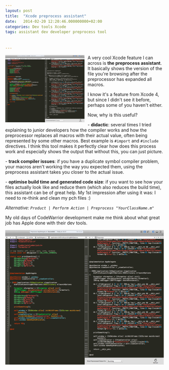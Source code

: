 ```yaml
---
layout: post
title:  "Xcode preprocess assistant"
date:   2014-02-20 12:20:46.000000000+02:00
categories: Dev tools Xcode
tags: assistant dev developer preprocess tool


---
```


<img style="float: left; margin: 0px 10px 0px 0px" width="50%" src="/assets/xcode_preprocess_assistant.png">

A very cool Xcode feature I can across is **the preprocess assistant**. It basically shows the version of the file you\'re browsing after the preprocessor has expanded all macros.

I know it\'s a feature from Xcode 4, but since I didn\'t see it before, perhaps some of you haven\'t either.

Now, why is this useful?

\- **didactic**: several times I tried explaining to junior developers how the compiler works and how the preprocessor replaces all macros with their actual value, often being represented by some other macros. Best example is `#import` and `#include` directives. I think this tool makes it perfectly clear how does this process work and especially shows the output that without this, you can just picture.

\- **track compiler issues**: if you have a duplicate symbol compiler problem, your macros aren\'t working the way you expected them, using the preprocess assistant takes you closer to the actual issue.

\- **optimise build time and generated code size**: if you want to see how your files actually look like and reduce them (which also reduces the build time), this assistant can be of great help. My 1st impression after using it was: I need to re-think and clean my pch files :)

*Alternative: `Product | Perform Action | Preprocess "YourClassName.m"`*

My old days of CodeWarrior development make me think about what great job has Apple done with their dev tools.

![xcode\_preprocess\_assistant](/assets/xcode_preprocess_assistant.png?)

